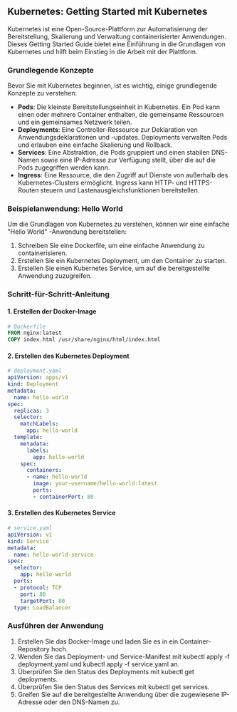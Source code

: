 ## Kubernetes: Getting Started mit Kubernetes

Kubernetes ist eine Open-Source-Plattform zur Automatisierung der Bereitstellung, Skalierung und Verwaltung containerisierter Anwendungen. Dieses Getting Started Guide bietet eine Einführung in die Grundlagen von Kubernetes und hilft beim Einstieg in die Arbeit mit der Plattform.

### Grundlegende Konzepte

Bevor Sie mit Kubernetes beginnen, ist es wichtig, einige grundlegende Konzepte zu verstehen:

- **Pods**: Die kleinste Bereitstellungseinheit in Kubernetes. Ein Pod kann einen oder mehrere Container enthalten, die gemeinsame Ressourcen und ein gemeinsames Netzwerk teilen.
- **Deployments**: Eine Controller-Ressource zur Deklaration von Anwendungsdeklarationen und -updates. Deployments verwalten Pods und erlauben eine einfache Skalierung und Rollback.
- **Services**: Eine Abstraktion, die Pods gruppiert und einen stabilen DNS-Namen sowie eine IP-Adresse zur Verfügung stellt, über die auf die Pods zugegriffen werden kann.
- **Ingress**: Eine Ressource, die den Zugriff auf Dienste von außerhalb des Kubernetes-Clusters ermöglicht. Ingress kann HTTP- und HTTPS-Routen steuern und Lastenausgleichsfunktionen bereitstellen.

### Beispielanwendung: Hello World

Um die Grundlagen von Kubernetes zu verstehen, können wir eine einfache "Hello World" -Anwendung bereitstellen:

1. Schreiben Sie eine Dockerfile, um eine einfache Anwendung zu containerisieren.
2. Erstellen Sie ein Kubernetes Deployment, um den Container zu starten.
3. Erstellen Sie einen Kubernetes Service, um auf die bereitgestellte Anwendung zuzugreifen.

### Schritt-für-Schritt-Anleitung

#### 1. Erstellen der Docker-Image

```Dockerfile
# Dockerfile
FROM nginx:latest
COPY index.html /usr/share/nginx/html/index.html
```

#### 2. Erstellen des Kubernetes Deployment

```yaml
# deployment.yaml
apiVersion: apps/v1
kind: Deployment
metadata:
  name: hello-world
spec:
  replicas: 3
  selector:
    matchLabels:
      app: hello-world
  template:
    metadata:
      labels:
        app: hello-world
    spec:
      containers:
      - name: hello-world
        image: your-username/hello-world:latest
        ports:
        - containerPort: 80
```

#### 3. Erstellen des Kubernetes Service

```yaml
# service.yaml
apiVersion: v1
kind: Service
metadata:
  name: hello-world-service
spec:
  selector:
    app: hello-world
  ports:
  - protocol: TCP
    port: 80
    targetPort: 80
  type: LoadBalancer
```

### Ausführen der Anwendung
1. Erstellen Sie das Docker-Image und laden Sie es in ein Container-Repository hoch.
2. Wenden Sie das Deployment- und Service-Manifest mit kubectl apply -f deployment.yaml und kubectl apply -f service.yaml an.
3. Überprüfen Sie den Status des Deployments mit kubectl get deployments.
4. Überprüfen Sie den Status des Services mit kubectl get services.
5. Greifen Sie auf die bereitgestellte Anwendung über die zugewiesene IP-Adresse oder den DNS-Namen zu.